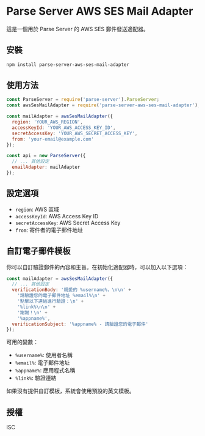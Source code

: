 # Parse Server AWS SES Mail Adapter

這是一個用於 Parse Server 的 AWS SES 郵件發送適配器。

## 安裝

```bash
npm install parse-server-aws-ses-mail-adapter
```

## 使用方法

```javascript
const ParseServer = require('parse-server').ParseServer;
const awsSesMailAdapter = require('parse-server-aws-ses-mail-adapter');

const mailAdapter = awsSesMailAdapter({
  region: 'YOUR_AWS_REGION',
  accessKeyId: 'YOUR_AWS_ACCESS_KEY_ID',
  secretAccessKey: 'YOUR_AWS_SECRET_ACCESS_KEY',
  from: 'your-email@example.com'
});

const api = new ParseServer({
  // ... 其他設定
  emailAdapter: mailAdapter
});
```

## 設定選項

- `region`: AWS 區域
- `accessKeyId`: AWS Access Key ID
- `secretAccessKey`: AWS Secret Access Key
- `from`: 寄件者的電子郵件地址

## 自訂電子郵件模板

你可以自訂驗證郵件的內容和主旨。在初始化適配器時，可以加入以下選項：

```javascript
const mailAdapter = awsSesMailAdapter({
  // ... 其他設定
  verificationBody: '親愛的 %username%，\n\n' +
    '請驗證您的電子郵件地址 %email%\n' +
    '點擊以下連結進行驗證：\n' +
    '%link%\n\n' +
    '謝謝！\n' +
    '%appname%',
  verificationSubject: '%appname% - 請驗證您的電子郵件'
});
```

可用的變數：
- `%username%`: 使用者名稱
- `%email%`: 電子郵件地址
- `%appname%`: 應用程式名稱
- `%link%`: 驗證連結

如果沒有提供自訂模板，系統會使用預設的英文模板。

## 授權

ISC
